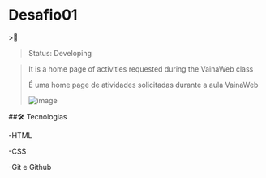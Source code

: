 <h1>Desafio01</h1>
>💚

> Status: Developing

> It is a home page of activities requested during the VainaWeb class
>
> É uma home page de atividades solicitadas durante a aula VainaWeb
>
> ![image](https://github.com/Lorenaruiva/Desafio01/assets/79430482/f0e7d123-075a-453b-97eb-ecc0abdca7d7)


##🛠  Tecnologias 

-HTML

-CSS

-Git e Github 
